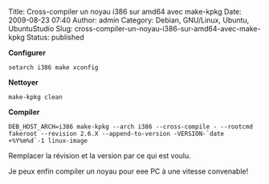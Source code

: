 Title: Cross-compiler un noyau i386 sur amd64 avec make-kpkg
Date: 2009-08-23 07:40
Author: admin
Category: Debian, GNU/Linux, Ubuntu, UbuntuStudio
Slug: cross-compiler-un-noyau-i386-sur-amd64-avec-make-kpkg
Status: published

**Configurer**

`setarch i386 make xconfig`

**Nettoyer**

`make-kpkg clean`

**Compiler**

`` DEB_HOST_ARCH=i386 make-kpkg --arch i386 --cross-compile - --rootcmd fakeroot --revision 2.6.X --append-to-version -VERSION-`date +%Y%m%d`-1 linux-image ``

Remplacer la révision et la version par ce qui est voulu.

Je peux enfin compiler un noyau pour eee PC à une vitesse convenable!
